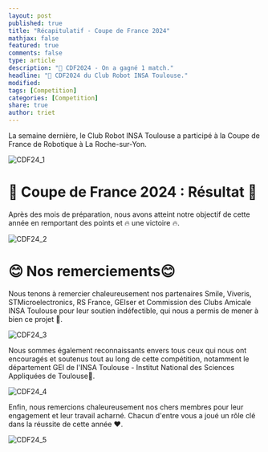 ```yaml
---
layout: post
published: true
title: "Récapitulatif - Coupe de France 2024"
mathjax: false
featured: true
comments: false
type: article
description: "🤝 CDF2024 - On a gagné 1 match."
headline: "🤝 CDF2024 du Club Robot INSA Toulouse."
modified:
tags: [Competition]
categories: [Competition]
share: true
author: triet
---
```


La semaine dernière, le Club Robot INSA Toulouse a participé à la Coupe de France de Robotique à La Roche-sur-Yon.

![CDF24_1](https://clubrobotinsat.github.io/images/posts/cdf24_1)


# 🚀 Coupe de France 2024 : Résultat 🚀
Après des mois de préparation, nous avons atteint notre objectif de cette année en remportant des points et 🔥 une victoire 🔥.

![CDF24_2](https://clubrobotinsat.github.io/images/posts/cdf24_2)

# 😊 Nos remerciements😊
Nous tenons à remercier chaleureusement nos partenaires Smile, Viveris, STMicroelectronics, RS France, GEIser et Commission des Clubs Amicale INSA Toulouse pour leur soutien indéfectible, qui nous a permis de mener à bien ce projet 🦾. 

![CDF24_3](https://clubrobotinsat.github.io/images/posts/cdf24_3)

Nous sommes également reconnaissants envers tous ceux qui nous ont encouragés et soutenus tout au long de cette compétition, notamment le département GEI de l'INSA Toulouse - Institut National des Sciences Appliquées de Toulouse👏.

![CDF24_4](https://clubrobotinsat.github.io/images/posts/cdf24_4)

Enfin, nous remercions chaleureusement nos chers membres pour leur engagement et leur travail acharné. Chacun d'entre vous a joué un rôle clé dans la réussite de cette année
❤.

![CDF24_5](https://clubrobotinsat.github.io/images/posts/cdf24_5)

